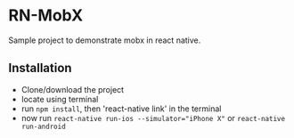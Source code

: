 # RN-MobX
Sample project to demonstrate mobx in react native.

## Installation
- Clone/download the project
- locate using terminal
- run `npm install`, then 'react-native link' in the terminal
- now run `react-native run-ios --simulator="iPhone X"` or `react-native run-android`
